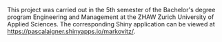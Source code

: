 This project was carried out in the 5th semester of the Bachelor's degree program Engineering and Management at the ZHAW Zurich University of Applied Sciences.
The corresponding Shiny application can be viewed at https://pascalaigner.shinyapps.io/markovitz/.
